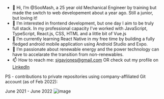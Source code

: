 - 👋 Hi, I’m @SooMash, a 25 year old Mechanical Engineer by training but made the switch to web developement about a year ago. Still a junior, but loving it!
- 👀 I’m interested in frontend development, but one day I aim to be truly full stack. In my professional capacity I've worked with JavaScript, TypeScript, React.js, CSS, HTML and a little bit of Vue.js
- 🌱 I’m currently learning React Native in my free time by building a fully fledged android mobile application using Android Studio and Expo.
- 💞️ I’m passionate about renewable energy and the power technology can have to accelarate the transition from non-renewables.
- 📫 How to reach me:
  sigavjones@gmail.com OR check out my profile on [LinkedIn](https://www.linkedin.com/in/simon-jones-b887a0129)

PS - contributions to private repositories using company-affiliated Git account (as of Feb 2022):

June 2021 - June 2022
![image](https://user-images.githubusercontent.com/100480504/170197116-01839811-db36-4c19-9300-de7a3a34c6c0.png)


<!---
SooMash/SooMash is a ✨ special ✨ repository because its `README.md` (this file) appears on your GitHub profile.
You can click the Preview link to take a look at your changes.
--->
